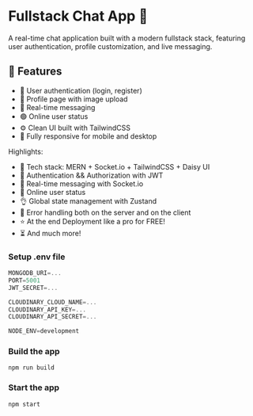 # Fullstack Chat App 💬

A real-time chat application built with a modern fullstack stack, featuring user authentication, profile customization, and live messaging.

## 🚀 Features

- 🔐 User authentication (login, register)
- 👤 Profile page with image upload
- 💬 Real-time messaging
- 🟢 Online user status
- ⚙️ Clean UI built with TailwindCSS
- 📱 Fully responsive for mobile and desktop

Highlights:

- 🌟 Tech stack: MERN + Socket.io + TailwindCSS + Daisy UI
- 🎃 Authentication && Authorization with JWT
- 👾 Real-time messaging with Socket.io
- 🚀 Online user status
- 👌 Global state management with Zustand
- 🐞 Error handling both on the server and on the client
- ⭐ At the end Deployment like a pro for FREE!
- ⏳ And much more!

### Setup .env file

```js
MONGODB_URI=...
PORT=5001
JWT_SECRET=...

CLOUDINARY_CLOUD_NAME=...
CLOUDINARY_API_KEY=...
CLOUDINARY_API_SECRET=...

NODE_ENV=development
```

### Build the app

```shell
npm run build
```

### Start the app

```shell
npm start
```
